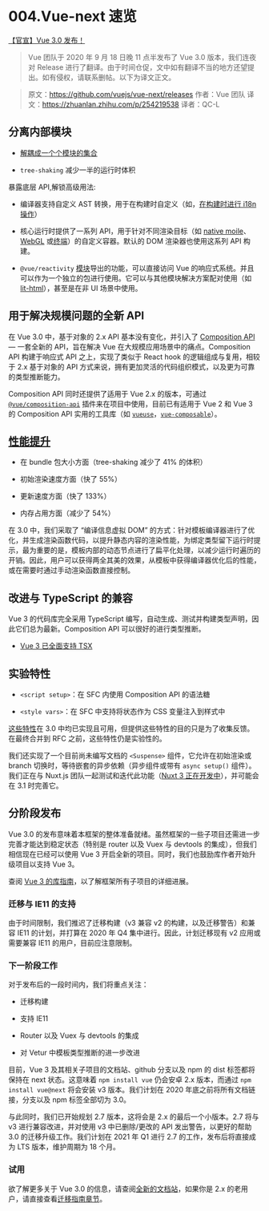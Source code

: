 # 004.Vue-next 速览

[【官宣】Vue 3.0 发布！](https://zhuanlan.zhihu.com/p/254219538)

> Vue 团队于 2020 年 9 月 18 日晚 11 点半发布了 Vue 3.0 版本，我们连夜对 Release 进行了翻译。由于时间仓促，文中如有翻译不当的地方还望提出。如有侵权，请联系删帖。以下为译文正文。

> 原文：https://github.com/vuejs/vue-next/releases
> 作者：Vue 团队
> 译文：https://zhuanlan.zhihu.com/p/254219538
> 译者：QC-L

## 分离内部模块

- [解耦成一个个模块的集合](https://github.com/vuejs/vue-next/tree/master/packages)

- `tree-shaking` 减少一半的运行时体积

暴露底层 API,解锁高级用法:

- 编译器支持自定义 AST 转换，用于在构建时自定义（如，[在构建时进行 i18n 操作](https://github.com/intlify/vue-i18n-extensions)）

- 核心运行时提供了一系列 API，用于针对不同渲染目标（如 [native moile](https://github.com/rigor789/nativescript-vue-next)、[WebGL](https://github.com/Planning-nl/vugel) 或[终端](https://github.com/ycmjason/vuminal)）的自定义容器。默认的 DOM 渲染器也使用这系列 API 构建。

- `@vue/reactivity` [模块](https://github.com/vuejs/vue-next/tree/master/packages/reactivity)导出的功能，可以直接访问 Vue 的响应式系统。并且可以作为一个独立的包进行使用。它可以与其他模块解决方案配对使用（如 [lit-html](https://github.com/yyx990803/vue-lit)），甚至是在非 UI 场景中使用。

## 用于解决规模问题的全新 API

在 Vue 3.0 中，基于对象的 2.x API 基本没有变化，并引入了 [Composition API](https://v3.vuejs.org/guide/composition-api-introduction.html) — 一套全新的 API，旨在解决 Vue 在大规模应用场景中的痛点。Composition API 构建于响应式 API 之上，实现了类似于 React hook 的逻辑组成与复用，相较于 2.x 基于对象的 API 方式来说，拥有更加灵活的代码组织模式，以及更为可靠的类型推断能力。

Composition API 同时还提供了适用于 Vue 2.x 的版本，可通过 [`@vue/composition-api`](https://link.zhihu.com/?target=https%3A//github.com/vuejs/composition-api) 插件来在项目中使用，目前已有适用于 Vue 2 和 Vue 3 的 Composition API 实用的工具库（如 [`vueuse`](https://github.com/antfu/vueuse)，[`vue-composable`](https://link.zhihu.com/?target=https%3A//github.com/pikax/vue-composable)）。

## [性能提升](https://docs.google.com/spreadsheets/d/1VJFx-kQ4KjJmnpDXIEaig-cVAAJtpIGLZNbv3Lr4CR0/edit?usp=sharing)

- 在 bundle 包大小方面（tree-shaking 减少了 41% 的体积）

- 初始渲染速度方面（快了 55%）

- 更新速度方面（快了 133%）

- 内存占用方面（减少了 54%）

在 3.0 中，我们采取了 “编译信息虚拟 DOM” 的方式：针对模板编译器进行了优化，并生成渲染函数代码，以提升静态内容的渲染性能，为绑定类型留下运行时提示，最为重要的是，模板内部的动态节点进行了扁平化处理，以减少运行时遍历的开销。因此，用户可以获得两全其美的效果，从模板中获得编译器优化后的性能，或在需要时通过手动渲染函数直接控制。

## 改进与 TypeScript 的兼容

Vue 3 的代码库完全采用 TypeScript 编写，自动生成、测试并构建类型声明，因此它们总为最新。Composition API 可以很好的进行类型推断。

- [Vue 3 已全面支持 TSX](https://link.zhihu.com/?target=https%3A//github.com/vuejs/vue-next/blob/master/test-dts/defineComponent.test-d.tsx)

## 实验特性

- `<script setup>`：在 SFC 内使用 Composition API 的语法糖

- `<style vars>`：在 SFC 中支持将状态作为 CSS 变量注入到样式中

[这些特性](https://github.com/vuejs/rfcs/pull/182)在 3.0 中均已实现且可用，但提供这些特性的目的只是为了收集反馈。在最终合并到 RFC 之前，这些特性仍是实验性的。

我们还实现了一个目前尚未编写文档的 `<Suspense>` 组件，它允许在初始渲染或 branch 切换时，等待嵌套的异步依赖（异步组件或带有 `async setup()` 组件）。我们正在与 Nuxt.js 团队一起测试和迭代此功能（[Nuxt 3 正在开发中](https://nuxtjs.slides.com/atinux/state-of-nuxt-2020)），并可能会在 3.1 时完善它。

## 分阶段发布

Vue 3.0 的发布意味着本框架的整体准备就绪。虽然框架的一些子项目还需进一步完善才能达到稳定状态（特别是 router 以及 Vuex 与 devtools 的集成），但我们相信现在已经可以使用 Vue 3 开启全新的项目。同时，我们也鼓励库作者开始升级项目以支持 Vue 3。

查阅 [Vue 3 的库指南](https://v3.vuejs.org/guide/migration/introduction.html#supporting-libraries)，以了解框架所有子项目的详细进展。

### 迁移与 IE11 的支持

由于时间限制，我们推迟了迁移构建（v3 兼容 v2 的构建，以及迁移警告）和兼容 IE11 的计划，并打算在 2020 年 Q4 集中进行。因此，计划迁移现有 v2 应用或需要兼容 IE11 的用户，目前应注意限制。

### 下一阶段工作

对于发布后的一段时间内，我们将重点关注：

- 迁移构建

- 支持 IE11

- Router 以及 Vuex 与 devtools 的集成

- 对 Vetur 中模板类型推断的进一步改进

目前，Vue 3 及其相关子项目的文档站、github 分支以及 npm 的 dist 标签都将保持在 next 状态。这意味着 `npm install vue` 仍会安卓 2.x 版本，而通过 `npm install vue@next` 将会安装 v3 版本。我们计划在 2020 年底之前将所有文档链接，分支以及 npm 标签全部切为 3.0。

与此同时，我们已开始规划 2.7 版本，这将会是 2.x 的最后一个小版本。2.7 将与 v3 进行兼容改进，并对使用 v3 中已删除/更改的 API 发出警告，以更好的帮助 3.0 的迁移升级工作。我们计划在 2021 年 Q1 进行 2.7 的工作，发布后将直接成为 LTS 版本，维护周期为 18 个月。

### 试用

欲了解更多关于 Vue 3.0 的信息，请查阅[全新的文档站](https://v3.vuejs.org/)，如果你是 2.x 的老用户，请直接查看[迁移指南章节](https://v3.vuejs.org/guide/migration/introduction.html)。